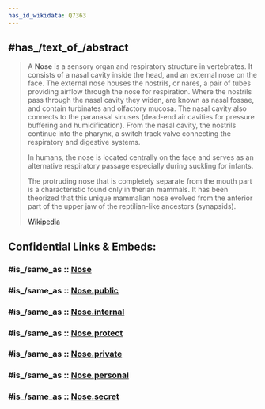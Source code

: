 ```yaml
---
has_id_wikidata: Q7363
---
```


## #has_/text_of_/abstract 

> A **Nose** is a sensory organ and respiratory structure in vertebrates. It consists of a nasal cavity inside the head, and an external nose on the face. The external nose houses the nostrils, or nares, a pair of tubes providing airflow through the nose for respiration. Where the nostrils pass through the nasal cavity they widen, are known as nasal fossae, and contain turbinates and olfactory mucosa. The nasal cavity also connects to the paranasal sinuses (dead-end air cavities for pressure buffering and humidification). From the nasal cavity, the nostrils continue into the pharynx, a switch track valve connecting the respiratory and digestive systems.
>
> In humans, the nose is located centrally on the face and serves as an alternative respiratory passage especially during suckling for infants.
>
> The protruding nose that is completely separate from the mouth part is a characteristic found only in therian mammals. It has been theorized that this unique mammalian nose evolved from the anterior part of the upper jaw of the reptilian-like ancestors (synapsids).
>
> [Wikipedia](https://en.wikipedia.org/wiki/Nose)  


## Confidential Links & Embeds: 

### #is_/same_as :: [Nose](/_Standards/bio/Medicine/Anatomy/Nervous_System/Sensory_System/Nose.md) 

### #is_/same_as :: [Nose.public](/_public/bio/Medicine/Anatomy/Nervous_System/Sensory_System/Nose.public.md) 

### #is_/same_as :: [Nose.internal](/_internal/bio/Medicine/Anatomy/Nervous_System/Sensory_System/Nose.internal.md) 

### #is_/same_as :: [Nose.protect](/_protect/bio/Medicine/Anatomy/Nervous_System/Sensory_System/Nose.protect.md) 

### #is_/same_as :: [Nose.private](/_private/bio/Medicine/Anatomy/Nervous_System/Sensory_System/Nose.private.md) 

### #is_/same_as :: [Nose.personal](/_personal/bio/Medicine/Anatomy/Nervous_System/Sensory_System/Nose.personal.md) 

### #is_/same_as :: [Nose.secret](/_secret/bio/Medicine/Anatomy/Nervous_System/Sensory_System/Nose.secret.md)

